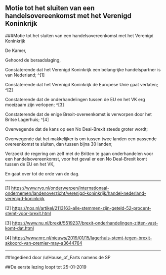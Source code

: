 ## Motie tot het sluiten van een handelsovereenkomst met het Verenigd Koninkrijk 
 
###Motie tot het sluiten van een handelsovereenkomst met het Verenigd Koninkrijk

De Kamer,

Gehoord de beraadslaging,

Constaterende dat het Verenigd Koninkrijk een belangrijke handelspartner is van Nederland; ^[1]

Constaterende dat het Verenigd Koninkrijk de Europese Unie gaat verlaten; ^[2]

Constaterende dat de onderhandelingen tussen de EU en het VK erg moeizaam zijn verlopen; ^[3]

Constaterende dat de enige Brexit-overeenkomst is verworpen door het Britse Lagerhuis; ^[4]

Overwegende dat de kans op een No Deal-Brexit steeds groter wordt;

Overwegende dat het makkelijker is om tussen twee landen een passende overeenkomst te sluiten, dan tussen bijna 30 landen;

Verzoekt de regering om zelf met de Britten te gaan onderhandelen voor een handelsovereenkomst, voor het geval er een No Deal-Brexit komt tussen de EU en het VK,

En gaat over tot de orde van de dag.

---

[1] https://www.rvo.nl/onderwerpen/internationaal-ondernemen/landenoverzicht/verenigd-koninkrijk/handel-nederland-verenigd-koninkrijk

[2] https://nos.nl/artikel/2113163-alle-stemmen-zijn-geteld-52-procent-stemt-voor-brexit.html

[3] https://www.nu.nl/brexit/5519237/brexit-onderhandelingen-zitten-vast-komt-dat.html

[4] https://www.nrc.nl/nieuws/2019/01/15/lagerhuis-stemt-tegen-brexit-akkoord-van-premier-may-a3644764

---

##Ingediend door /u/House_of_Farts namens de SP

##De eerste lezing loopt tot 25-01-2019